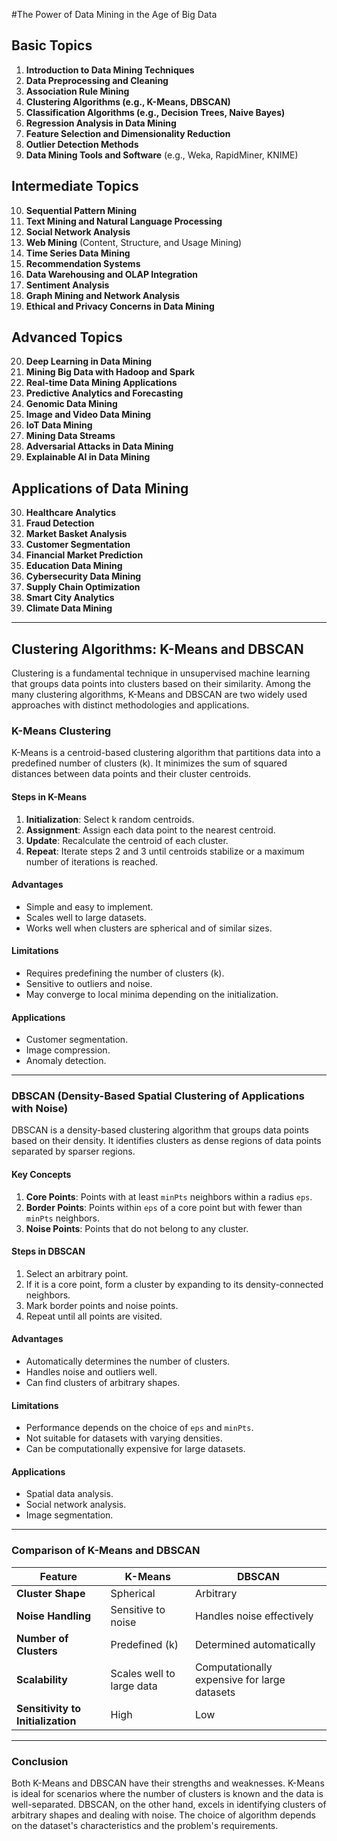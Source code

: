 #The Power of Data Mining in the Age of Big Data

## Basic Topics

1. **Introduction to Data Mining Techniques**
2. **Data Preprocessing and Cleaning**
3. **Association Rule Mining**
4. **Clustering Algorithms (e.g., K-Means, DBSCAN)**
5. **Classification Algorithms (e.g., Decision Trees, Naive Bayes)**
6. **Regression Analysis in Data Mining**
7. **Feature Selection and Dimensionality Reduction**
8. **Outlier Detection Methods**
9. **Data Mining Tools and Software** (e.g., Weka, RapidMiner, KNIME)

## Intermediate Topics

10. **Sequential Pattern Mining**
11. **Text Mining and Natural Language Processing**
12. **Social Network Analysis**
13. **Web Mining** (Content, Structure, and Usage Mining)
14. **Time Series Data Mining**
15. **Recommendation Systems**
16. **Data Warehousing and OLAP Integration**
17. **Sentiment Analysis**
18. **Graph Mining and Network Analysis**
19. **Ethical and Privacy Concerns in Data Mining**

## Advanced Topics

20. **Deep Learning in Data Mining**
21. **Mining Big Data with Hadoop and Spark**
22. **Real-time Data Mining Applications**
23. **Predictive Analytics and Forecasting**
24. **Genomic Data Mining**
25. **Image and Video Data Mining**
26. **IoT Data Mining**
27. **Mining Data Streams**
28. **Adversarial Attacks in Data Mining**
29. **Explainable AI in Data Mining**

## Applications of Data Mining

30. **Healthcare Analytics**
31. **Fraud Detection**
32. **Market Basket Analysis**
33. **Customer Segmentation**
34. **Financial Market Prediction**
35. **Education Data Mining**
36. **Cybersecurity Data Mining**
37. **Supply Chain Optimization**
38. **Smart City Analytics**
39. **Climate Data Mining**

---

## Clustering Algorithms: K-Means and DBSCAN

Clustering is a fundamental technique in unsupervised machine learning that groups data points into clusters based on their similarity. Among the many clustering algorithms, K-Means and DBSCAN are two widely used approaches with distinct methodologies and applications.

### K-Means Clustering

K-Means is a centroid-based clustering algorithm that partitions data into a predefined number of clusters (k). It minimizes the sum of squared distances between data points and their cluster centroids.

#### Steps in K-Means

1. **Initialization**: Select k random centroids.
2. **Assignment**: Assign each data point to the nearest centroid.
3. **Update**: Recalculate the centroid of each cluster.
4. **Repeat**: Iterate steps 2 and 3 until centroids stabilize or a maximum number of iterations is reached.

#### Advantages

- Simple and easy to implement.
- Scales well to large datasets.
- Works well when clusters are spherical and of similar sizes.

#### Limitations

- Requires predefining the number of clusters (k).
- Sensitive to outliers and noise.
- May converge to local minima depending on the initialization.

#### Applications

- Customer segmentation.
- Image compression.
- Anomaly detection.

---

### DBSCAN (Density-Based Spatial Clustering of Applications with Noise)

DBSCAN is a density-based clustering algorithm that groups data points based on their density. It identifies clusters as dense regions of data points separated by sparser regions.

#### Key Concepts

1. **Core Points**: Points with at least `minPts` neighbors within a radius `eps`.
2. **Border Points**: Points within `eps` of a core point but with fewer than `minPts` neighbors.
3. **Noise Points**: Points that do not belong to any cluster.

#### Steps in DBSCAN

1. Select an arbitrary point.
2. If it is a core point, form a cluster by expanding to its density-connected neighbors.
3. Mark border points and noise points.
4. Repeat until all points are visited.

#### Advantages

- Automatically determines the number of clusters.
- Handles noise and outliers well.
- Can find clusters of arbitrary shapes.

#### Limitations

- Performance depends on the choice of `eps` and `minPts`.
- Not suitable for datasets with varying densities.
- Can be computationally expensive for large datasets.

#### Applications

- Spatial data analysis.
- Social network analysis.
- Image segmentation.

---

### Comparison of K-Means and DBSCAN

| Feature               | K-Means                    | DBSCAN                     |
|-----------------------|----------------------------|----------------------------|
| **Cluster Shape**     | Spherical                 | Arbitrary                  |
| **Noise Handling**    | Sensitive to noise        | Handles noise effectively  |
| **Number of Clusters**| Predefined (k)            | Determined automatically   |
| **Scalability**       | Scales well to large data | Computationally expensive for large datasets |
| **Sensitivity to Initialization** | High                     | Low                        |

---

### Conclusion

Both K-Means and DBSCAN have their strengths and weaknesses. K-Means is ideal for scenarios where the number of clusters is known and the data is well-separated. DBSCAN, on the other hand, excels in identifying clusters of arbitrary shapes and dealing with noise. The choice of algorithm depends on the dataset's characteristics and the problem's requirements.
